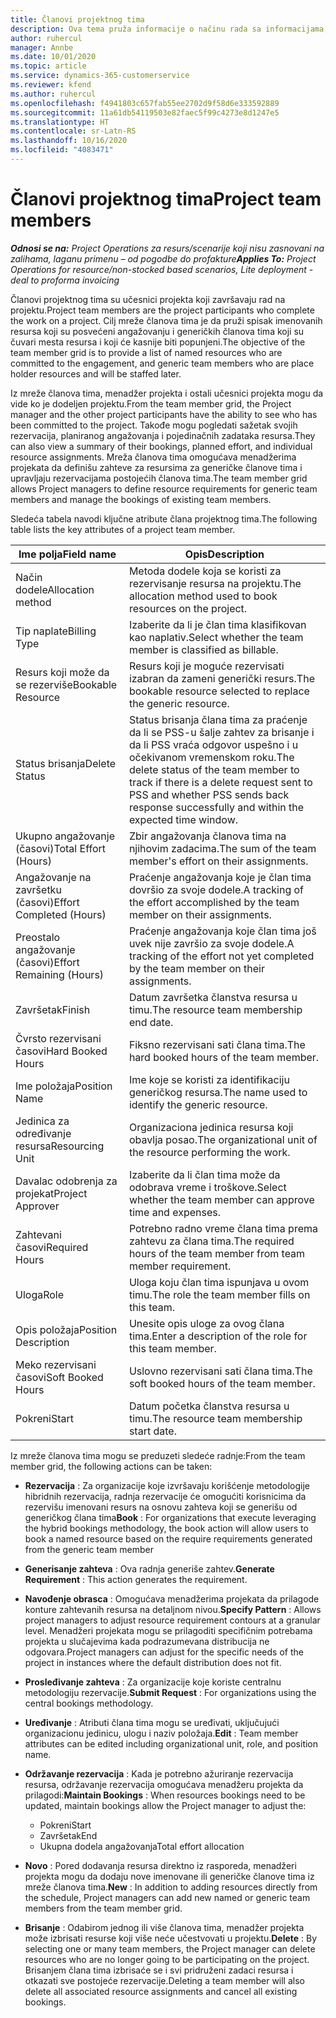 ```yaml
---
title: Članovi projektnog tima
description: Ova tema pruža informacije o načinu rada sa informacijama, atributima i rasporedom članova projektnog tima.
author: ruhercul
manager: Annbe
ms.date: 10/01/2020
ms.topic: article
ms.service: dynamics-365-customerservice
ms.reviewer: kfend
ms.author: ruhercul
ms.openlocfilehash: f4941803c657fab55ee2702d9f58d6e333592889
ms.sourcegitcommit: 11a61db54119503e82faec5f99c4273e8d1247e5
ms.translationtype: HT
ms.contentlocale: sr-Latn-RS
ms.lasthandoff: 10/16/2020
ms.locfileid: "4083471"
---
```

# <a name="project-team-members"></a><span data-ttu-id="f9d64-103">Članovi projektnog tima</span><span class="sxs-lookup"><span data-stu-id="f9d64-103">Project team members</span></span>

<span data-ttu-id="f9d64-104">_**Odnosi se na:** Project Operations za resurs/scenarije koji nisu zasnovani na zalihama, laganu primenu – od pogodbe do profakture_</span><span class="sxs-lookup"><span data-stu-id="f9d64-104">_**Applies To:** Project Operations for resource/non-stocked based scenarios, Lite deployment - deal to proforma invoicing_</span></span>

<span data-ttu-id="f9d64-105">Članovi projektnog tima su učesnici projekta koji završavaju rad na projektu.</span><span class="sxs-lookup"><span data-stu-id="f9d64-105">Project team members are the project participants who complete the work on a project.</span></span> <span data-ttu-id="f9d64-106">Cilj mreže članova tima je da pruži spisak imenovanih resursa koji su posvećeni angažovanju i generičkih članova tima koji su čuvari mesta resursa i koji će kasnije biti popunjeni.</span><span class="sxs-lookup"><span data-stu-id="f9d64-106">The objective of the team member grid is to provide a list of named resources who are committed to the engagement, and generic team members who are place holder resources and will be staffed later.</span></span>

<span data-ttu-id="f9d64-107">Iz mreže članova tima, menadžer projekta i ostali učesnici projekta mogu da vide ko je dodeljen projektu.</span><span class="sxs-lookup"><span data-stu-id="f9d64-107">From the team member grid, the Project manager and the other project participants have the ability to see who has been committed to the project.</span></span> <span data-ttu-id="f9d64-108">Takođe mogu pogledati sažetak svojih rezervacija, planiranog angažovanja i pojedinačnih zadataka resursa.</span><span class="sxs-lookup"><span data-stu-id="f9d64-108">They can also view a summary of their bookings, planned effort, and individual resource assignments.</span></span> <span data-ttu-id="f9d64-109">Mreža članova tima omogućava menadžerima projekata da definišu zahteve za resursima za generičke članove tima i upravljaju rezervacijama postojećih članova tima.</span><span class="sxs-lookup"><span data-stu-id="f9d64-109">The team member grid allows Project managers to define resource requirements for generic team members and manage the bookings of existing team members.</span></span>

<span data-ttu-id="f9d64-110">Sledeća tabela navodi ključne atribute člana projektnog tima.</span><span class="sxs-lookup"><span data-stu-id="f9d64-110">The following table lists the key attributes of a project team member.</span></span>

| <span data-ttu-id="f9d64-111">Ime polja</span><span class="sxs-lookup"><span data-stu-id="f9d64-111">Field name</span></span>          | <span data-ttu-id="f9d64-112">Opis</span><span class="sxs-lookup"><span data-stu-id="f9d64-112">Description</span></span>                                                                                                                                                                  |
|--------------------------|-----------------------------------------------------------------------------------------------------------------------------------------------------------------------------------|
| <span data-ttu-id="f9d64-113">Način dodele</span><span class="sxs-lookup"><span data-stu-id="f9d64-113">Allocation method</span></span>        | <span data-ttu-id="f9d64-114">Metoda dodele koja se koristi za rezervisanje resursa na projektu.</span><span class="sxs-lookup"><span data-stu-id="f9d64-114">The allocation method used to book resources on the project.</span></span>                                                                         |
| <span data-ttu-id="f9d64-115">Tip naplate</span><span class="sxs-lookup"><span data-stu-id="f9d64-115">Billing Type</span></span>             | <span data-ttu-id="f9d64-116">Izaberite da li je član tima klasifikovan kao naplativ.</span><span class="sxs-lookup"><span data-stu-id="f9d64-116">Select whether the team member is classified as billable.</span></span>                                                                                                                                       |
| <span data-ttu-id="f9d64-117">Resurs koji može da se rezerviše</span><span class="sxs-lookup"><span data-stu-id="f9d64-117">Bookable Resource</span></span>        | <span data-ttu-id="f9d64-118">Resurs koji je moguće rezervisati izabran da zameni generički resurs.</span><span class="sxs-lookup"><span data-stu-id="f9d64-118">The bookable resource selected to replace the generic resource.</span></span>                                                                                                                   |
| <span data-ttu-id="f9d64-119">Status brisanja</span><span class="sxs-lookup"><span data-stu-id="f9d64-119">Delete Status</span></span>            | <span data-ttu-id="f9d64-120">Status brisanja člana tima za praćenje da li se PSS-u šalje zahtev za brisanje i da li PSS vraća odgovor uspešno i u očekivanom vremenskom roku.</span><span class="sxs-lookup"><span data-stu-id="f9d64-120">The delete status of the team member to track if there is a delete request sent to PSS and whether PSS sends back response successfully and within the expected time window.</span></span> |
| <span data-ttu-id="f9d64-121">Ukupno angažovanje (časovi)</span><span class="sxs-lookup"><span data-stu-id="f9d64-121">Total Effort (Hours)</span></span>     | <span data-ttu-id="f9d64-122">Zbir angažovanja članova tima na njihovim zadacima.</span><span class="sxs-lookup"><span data-stu-id="f9d64-122">The sum of the team member's effort on their assignments.</span></span>                                                                                                                         |
| <span data-ttu-id="f9d64-123">Angažovanje na završetku (časovi)</span><span class="sxs-lookup"><span data-stu-id="f9d64-123">Effort Completed (Hours)</span></span> | <span data-ttu-id="f9d64-124">Praćenje angažovanja koje je član tima dovršio za svoje dodele.</span><span class="sxs-lookup"><span data-stu-id="f9d64-124">A tracking of the effort accomplished by the team member on their assignments.</span></span>                                                                                           |
| <span data-ttu-id="f9d64-125">Preostalo angažovanje (časovi)</span><span class="sxs-lookup"><span data-stu-id="f9d64-125">Effort Remaining (Hours)</span></span> | <span data-ttu-id="f9d64-126">Praćenje angažovanja koje član tima još uvek nije završio za svoje dodele.</span><span class="sxs-lookup"><span data-stu-id="f9d64-126">A tracking of the effort not yet completed by the team member on their assignments.</span></span>                                                                                    |
| <span data-ttu-id="f9d64-127">Završetak</span><span class="sxs-lookup"><span data-stu-id="f9d64-127">Finish</span></span>                   | <span data-ttu-id="f9d64-128">Datum završetka članstva resursa u timu.</span><span class="sxs-lookup"><span data-stu-id="f9d64-128">The resource team membership end date.</span></span>                                                                                                                                            |
| <span data-ttu-id="f9d64-129">Čvrsto rezervisani časovi</span><span class="sxs-lookup"><span data-stu-id="f9d64-129">Hard Booked Hours</span></span>        | <span data-ttu-id="f9d64-130">Fiksno rezervisani sati člana tima.</span><span class="sxs-lookup"><span data-stu-id="f9d64-130">The hard booked hours of the team member.</span></span>                                                                                                                                                                |
| <span data-ttu-id="f9d64-131">Ime položaja</span><span class="sxs-lookup"><span data-stu-id="f9d64-131">Position Name</span></span>            | <span data-ttu-id="f9d64-132">Ime koje se koristi za identifikaciju generičkog resursa.</span><span class="sxs-lookup"><span data-stu-id="f9d64-132">The name used to identify the generic resource.</span></span>                                                                                                                                   |
| <span data-ttu-id="f9d64-133">Jedinica za određivanje resursa</span><span class="sxs-lookup"><span data-stu-id="f9d64-133">Resourcing Unit</span></span>          | <span data-ttu-id="f9d64-134">Organizaciona jedinica resursa koji obavlja posao.</span><span class="sxs-lookup"><span data-stu-id="f9d64-134">The organizational unit of the resource performing the work.</span></span>                                                                                                                      |
| <span data-ttu-id="f9d64-135">Davalac odobrenja za projekat</span><span class="sxs-lookup"><span data-stu-id="f9d64-135">Project Approver</span></span>         | <span data-ttu-id="f9d64-136">Izaberite da li član tima može da odobrava vreme i troškove.</span><span class="sxs-lookup"><span data-stu-id="f9d64-136">Select whether the team member can approve time and expenses.</span></span>                                                                                                                     |
| <span data-ttu-id="f9d64-137">Zahtevani časovi</span><span class="sxs-lookup"><span data-stu-id="f9d64-137">Required Hours</span></span>           | <span data-ttu-id="f9d64-138">Potrebno radno vreme člana tima prema zahtevu za člana tima.</span><span class="sxs-lookup"><span data-stu-id="f9d64-138">The required hours of the team member from team member requirement.</span></span>                                                                                                                       |
| <span data-ttu-id="f9d64-139">Uloga</span><span class="sxs-lookup"><span data-stu-id="f9d64-139">Role</span></span>                     | <span data-ttu-id="f9d64-140">Uloga koju član tima ispunjava u ovom timu.</span><span class="sxs-lookup"><span data-stu-id="f9d64-140">The role the team member fills on this team.</span></span>                                                                                                                                |
| <span data-ttu-id="f9d64-141">Opis položaja</span><span class="sxs-lookup"><span data-stu-id="f9d64-141">Position Description</span></span>     | <span data-ttu-id="f9d64-142">Unesite opis uloge za ovog člana tima.</span><span class="sxs-lookup"><span data-stu-id="f9d64-142">Enter a description of the role for this team member.</span></span>                                                                                                                             |
| <span data-ttu-id="f9d64-143">Meko rezervisani časovi</span><span class="sxs-lookup"><span data-stu-id="f9d64-143">Soft Booked Hours</span></span>        | <span data-ttu-id="f9d64-144">Uslovno rezervisani sati člana tima.</span><span class="sxs-lookup"><span data-stu-id="f9d64-144">The soft booked hours of the team member.</span></span>                                                                                                                                                                 |
| <span data-ttu-id="f9d64-145">Pokreni</span><span class="sxs-lookup"><span data-stu-id="f9d64-145">Start</span></span>                    | <span data-ttu-id="f9d64-146">Datum početka članstva resursa u timu.</span><span class="sxs-lookup"><span data-stu-id="f9d64-146">The resource team membership start date.</span></span>                                                                                                                                          |

<span data-ttu-id="f9d64-147">Iz mreže članova tima mogu se preduzeti sledeće radnje:</span><span class="sxs-lookup"><span data-stu-id="f9d64-147">From the team member grid, the following actions can be taken:</span></span>

- <span data-ttu-id="f9d64-148">**Rezervacija** : Za organizacije koje izvršavaju korišćenje metodologije hibridnih rezervacija, radnja rezervacije će omogućiti korisnicima da rezervišu imenovani resurs na osnovu zahteva koji se generišu od generičkog člana tima</span><span class="sxs-lookup"><span data-stu-id="f9d64-148">**Book** : For organizations that execute leveraging the hybrid bookings methodology, the book action will allow users to book a named resource based on the require requirements generated from the generic team member</span></span>
- <span data-ttu-id="f9d64-149">**Generisanje zahteva** : Ova radnja generiše zahtev.</span><span class="sxs-lookup"><span data-stu-id="f9d64-149">**Generate Requirement** : This action generates the requirement.</span></span>
- <span data-ttu-id="f9d64-150">**Navođenje obrasca** : Omogućava menadžerima projekata da prilagode konture zahtevanih resursa na detaljnom nivou.</span><span class="sxs-lookup"><span data-stu-id="f9d64-150">**Specify Pattern** : Allows project managers to adjust resource requirement contours at a granular level.</span></span> <span data-ttu-id="f9d64-151">Menadžeri projekata mogu se prilagoditi specifičnim potrebama projekta u slučajevima kada podrazumevana distribucija ne odgovara.</span><span class="sxs-lookup"><span data-stu-id="f9d64-151">Project managers can adjust for the specific needs of the project in instances where the default distribution does not fit.</span></span>
- <span data-ttu-id="f9d64-152">**Prosleđivanje zahteva** : Za organizacije koje koriste centralnu metodologiju rezervacije.</span><span class="sxs-lookup"><span data-stu-id="f9d64-152">**Submit Request** : For organizations using the central bookings methodology.</span></span>
- <span data-ttu-id="f9d64-153">**Uređivanje** : Atributi člana tima mogu se uređivati, uključujući organizacionu jedinicu, ulogu i naziv položaja.</span><span class="sxs-lookup"><span data-stu-id="f9d64-153">**Edit** : Team member attributes can be edited including organizational unit, role, and position name.</span></span>
- <span data-ttu-id="f9d64-154">**Održavanje rezervacija** : Kada je potrebno ažuriranje rezervacija resursa, održavanje rezervacija omogućava menadžeru projekta da prilagodi:</span><span class="sxs-lookup"><span data-stu-id="f9d64-154">**Maintain Bookings** : When resources bookings need to be updated, maintain bookings allow the Project manager to adjust the:</span></span>

    - <span data-ttu-id="f9d64-155">Pokreni</span><span class="sxs-lookup"><span data-stu-id="f9d64-155">Start</span></span>
    - <span data-ttu-id="f9d64-156">Završetak</span><span class="sxs-lookup"><span data-stu-id="f9d64-156">End</span></span>
    - <span data-ttu-id="f9d64-157">Ukupna dodela angažovanja</span><span class="sxs-lookup"><span data-stu-id="f9d64-157">Total effort allocation</span></span>

- <span data-ttu-id="f9d64-158">**Novo** : Pored dodavanja resursa direktno iz rasporeda, menadžeri projekta mogu da dodaju nove imenovane ili generičke članove tima iz mreže članova tima.</span><span class="sxs-lookup"><span data-stu-id="f9d64-158">**New** : In addition to adding resources directly from the schedule, Project managers can add new named or generic team members from the team member grid.</span></span>
- <span data-ttu-id="f9d64-159">**Brisanje** : Odabirom jednog ili više članova tima, menadžer projekta može izbrisati resurse koji više neće učestvovati u projektu.</span><span class="sxs-lookup"><span data-stu-id="f9d64-159">**Delete** : By selecting one or many team members, the Project manager can delete resources who are no longer going to be participating on the project.</span></span> <span data-ttu-id="f9d64-160">Brisanjem člana tima izbrisaće se i svi pridruženi zadaci resursa i otkazati sve postojeće rezervacije.</span><span class="sxs-lookup"><span data-stu-id="f9d64-160">Deleting a team member will also delete all associated resource assignments and  cancel all existing bookings.</span></span>
